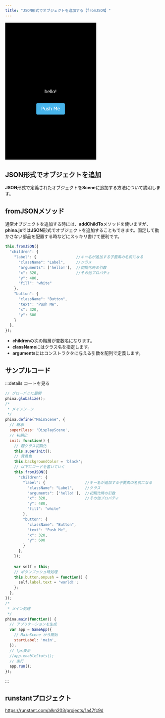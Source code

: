 ```yaml
---
title: "JSON形式でオブジェクトを追加する【fromJSON】"
---
```


![fromjson](/images/fromjson.gif)

## JSON形式でオブジェクトを追加
**JSON**形式で定義されたオブジェクトを**Scene**に追加する方法について説明します。

## fromJSONメソッド
通常オブジェクトを追加する時には、**addChildTo**メソッドを使いますが、**phina.js**では**JSON**形式でオブジェクトを追加することもできます。固定して動かさない部品を配置する時などにスッキリ書けて便利です。

```js
this.fromJSON({
  "children": {
    "label": {                  //キー名が追加する子要素の名前になる
      "className": "Label",     //クラス
      "arguments": ['hello!'],  //初期化時の引数
      "x": 320,                 //その他プロパティ
      "y": 480,
      "fill": "white"
    },
    "button": {
      "className": "Button",
      "text": "Push Me",
      "x": 320,
      "y": 600
    }
  },
});
```

* **children**の次の階層が変数名になります。
* **className**にはクラス名を指定します。
* **arguments**にはコンストラクタに与える引数を配列で定義します。

## サンプルコード
:::details コートを見る
```js
// グローバルに展開
phina.globalize();
/*
 * メインシーン
 */
phina.define("MainScene", {
  // 継承
  superClass: 'DisplayScene',
  // 初期化
  init: function() {
    // 親クラス初期化
    this.superInit();
    // 背景色
    this.backgroundColor = 'black';
    // 以下にコードを書いていく
    this.fromJSON({
      "children": {
        "label": {                  //キー名が追加する子要素の名前になる
          "className": "Label",     //クラス
          "arguments": ['hello!'],  //初期化時の引数
          "x": 320,                 //その他プロパティ
          "y": 480,
          "fill": "white"
        },
        "button": {
          "className": "Button",
          "text": "Push Me",
          "x": 320,
          "y": 600
        }
      },
    });
    
    var self = this;
    // ボタンプッシュ時処理
    this.button.onpush = function() {
      self.label.text = 'world!';    
    };
  },
});
/*
 * メイン処理
 */
phina.main(function() {
  // アプリケーションを生成
  var app = GameApp({
    // MainScene から開始
    startLabel: 'main',
  });
  // fps表示
  //app.enableStats();
  // 実行
  app.run();
});
```
:::

## runstantプロジェクト
https://runstant.com/alkn203/projects/1a47fc9d